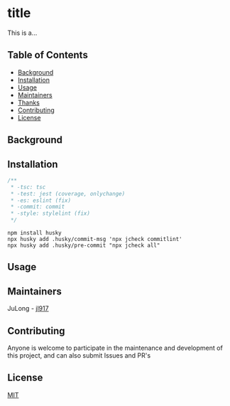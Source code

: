# title

This is a...



## Table of Contents

- [Background](#background)
- [Installation](#installation)
- [Usage](#usage)
- [Maintainers](#maintainers)
- [Thanks](#thanks)
- [Contributing](#contributing)
- [License](#license)



## Background




## Installation

```js
/**
 * -tsc: tsc
 * -test: jest (coverage, onlychange)
 * -es: eslint (fix)
 * -commit: commit
 * -style: stylelint (fix)
 */
```

```
npm install husky
npx husky add .husky/commit-msg 'npx jcheck commitlint'
npx husky add .husky/pre-commit "npx jcheck all"

```


## Usage





## Maintainers

JuLong - [jl917](https://github.com/jl917)



## Contributing

Anyone is welcome to participate in the maintenance and development of this project, and can also submit Issues and PR's



## License

[MIT](https://github.com/jl917/jchecker/blob/master/LICENSE)
